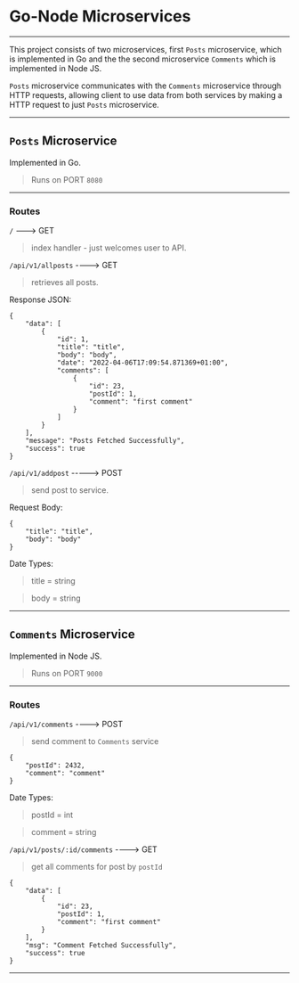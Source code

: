 # Go-Node Microservices
---

This project consists of two microservices, first `Posts` microservice, which is implemented in Go and the the second microservice `Comments` which is implemented in Node JS.

`Posts` microservice communicates with the `Comments` microservice through HTTP requests, allowing client to use data from both services by making a HTTP request to just `Posts` microservice.

------------------------
## `Posts` Microservice
Implemented in Go.
> Runs on PORT `8080`
-----

### Routes

`/` ---> GET
> index handler - just welcomes user to API.

`/api/v1/allposts` ----> GET
> retrieves all posts.

Response JSON:
```
{
    "data": [
        {
            "id": 1,
            "title": "title",
            "body": "body",
            "date": "2022-04-06T17:09:54.871369+01:00",
            "comments": [
                {
                    "id": 23,
                    "postId": 1,
                    "comment": "first comment"
                }
            ]
        }
    ],
    "message": "Posts Fetched Successfully",
    "success": true
}
```

`/api/v1/addpost` -----> POST
> send post to service.

Request Body:
```
{
    "title": "title",
    "body": "body"
}
```
Date Types:
> title = string

> body = string
------------------------
## `Comments` Microservice
Implemented in Node JS.
> Runs on PORT `9000`
-----
### Routes

`/api/v1/comments` ----> POST
> send comment to `Comments` service

```
{
    "postId": 2432,
    "comment": "comment"
}
```
Date Types:
> postId = int

> comment = string

`/api/v1/posts/:id/comments` ----> GET
> get all comments for post by `postId`

```
{
    "data": [
        {
            "id": 23,
            "postId": 1,
            "comment": "first comment"
        }
    ],
    "msg": "Comment Fetched Successfully",
    "success": true
}
```
---
